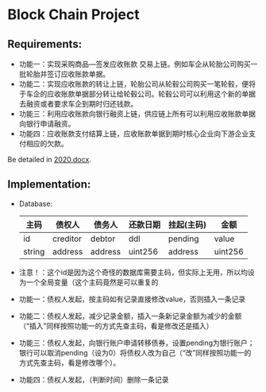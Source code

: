 # Block Chain Project

## Requirements:

- 功能一：实现采购商品—签发应收账款 交易上链。例如车企从轮胎公司购买一批轮胎并签订应收账款单据。
- 功能二：实现应收账款的转让上链，轮胎公司从轮毂公司购买一笔轮毂，便将于车企的应收账款单据部分转让给轮毂公司。轮毂公司可以利用这个新的单据去融资或者要求车企到期时归还钱款。
- 功能三：利用应收账款向银行融资上链，供应链上所有可以利用应收账款单据向银行申请融资。
- 功能四：应收账款支付结算上链，应收账款单据到期时核心企业向下游企业支付相应的欠款。

Be detailed in [2020.docx](https://github.com/guzy0324/block_chain_project/releases/download/v0.0.0/2020.docx).

## Implementation:

- Database:

    |主码   |债权人     |债务人      |还款日期     |挂起(主码)|金额    |
    |------|-----------|-----------|-------------|---------|-------|
    |id    |creditor   |debtor     |ddl          |pending  |value  |
    |string|address    |address    |uint256      |address  |uint256|

- 注意！：这个id是因为这个奇怪的数据库需要主码，但实际上无用，所以均设为一个全局变量（这个主码竟然是可以重复的

- 功能一：债权人发起，按主码如有记录直接修改value，否则插入一条记录

- 功能二：债权人发起，减少记录金额，插入一条新记录金额为减少的金额（“插入”同样按照功能一的方式先查主码，看是修改还是插入）

- 功能三：债权人发起，向银行账户申请转移债券，设置pending为银行账户；银行可以取消pending（设为0）将债权人改为自己（“改”同样按照功能一的方式先查主码，看是修改哪个）。

- 功能四：债权人发起，（判断时间）删除一条记录